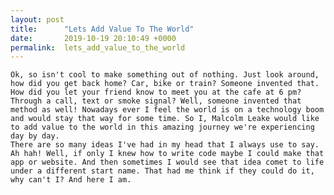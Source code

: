 ```yaml
---
layout: post
title:      "Lets Add Value To The World"
date:       2019-10-19 20:10:49 +0000
permalink:  lets_add_value_to_the_world
---
```




	Ok, so isn't cool to make something out of nothing. Just look around, how did you get back home? Car, bike or train? Someone invented that. How did you let your friend know to meet you at the cafe at 6 pm? Through a call, text or smoke signal? Well, someone invented that method as well! Nowadays ever I feel the world is on a technology boom and would stay that way for some time. So I, Malcolm Leake would like to add value to the world in this amazing journey we're experiencing day by day.
	There are so many ideas I've had in my head that I always use to say. Ah hah! Well, if only I knew how to write code maybe I could make that app or website. And then sometimes I would see that idea comet to life under a different start name. That had me think if they could do it, why can't I? And here I am.
